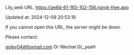 Lily_web URL: https://ae6d-61-165-102-156.ngrok-free.app

Updated at: 2024-12-09 20:53:19

If you cannot open this URL, the server might be down.

Please contact: 

goley04@foxmail.com Or Wechat:GL_yeaH